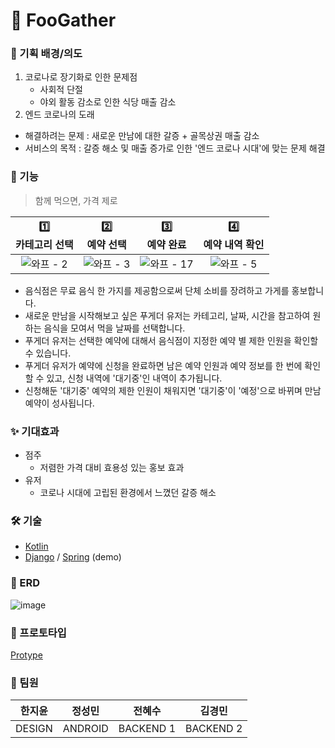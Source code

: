 # 👬 FooGather

### 🤔 기획 배경/의도
1. 코로나로 장기화로 인한 문제점
    - 사회적 단절
    - 야외 활동 감소로 인한 식당 매출 감소
2. 엔드 코로나의 도래

* 해결하려는 문제 : 새로운 만남에 대한 갈증 + 골목상권 매출 감소
* 서비스의 목적 : 갈증 해소 및 매출 증가로 인한 '엔드 코로나 시대'에 맞는 문제 해결

### 📱 기능
> 함께 먹으면, 가격 제로

|                                                 1️⃣ <br> 카테고리 선택                                                 |                                                  2️⃣ <br> 예약 선택                                                  |                                                  3️⃣ <br> 예약 완료                                                   |                                                4️⃣ <br> 예약 내역 확인                                                 |
|:----------------------------------------------------------------------------------------------------------------:|:----------------------------------------------------------------------------------------------------------------:|:-----------------------------------------------------------------------------------------------------------------:|:----------------------------------------------------------------------------------------------------------------:|
| ![와프 - 2](https://user-images.githubusercontent.com/68195241/175793487-ed9dbfbd-87e1-4702-853d-42ec3a17d336.png) | ![와프 - 3](https://user-images.githubusercontent.com/68195241/175793504-7677f96d-8517-43b3-ac5a-f94808034a0b.png) | ![와프 - 17](https://user-images.githubusercontent.com/68195241/175793464-b0fd1fc2-a439-4af5-aa42-01acc009e732.png) | ![와프 - 5](https://user-images.githubusercontent.com/68195241/175793517-9993b2d9-d5e0-45e0-a997-c88181569400.png) |

- 음식점은 무료 음식 한 가지를 제공함으로써 단체 소비를 장려하고 가게를 홍보합니다.
- 새로운 만남을 시작해보고 싶은 푸게더 유저는 카테고리, 날짜, 시간을 참고하여 원하는 음식을 모여서 먹을 날짜를 선택합니다.
- 푸게더 유저는 선택한 예약에 대해서 음식점이 지정한 예약 별 제한 인원을 확인할 수 있습니다.
- 푸게더 유저가 예약에 신청을 완료하면 남은 예약 인원과 예약 정보를 한 번에 확인할 수 있고, 신청 내역에 '대기중'인 내역이 추가됩니다.
- 신청해둔 '대기중' 예약의 제한 인원이 채워지면 '대기중'이 '예정'으로 바뀌며 만남 예약이 성사됩니다.

### ✨ 기대효과
- 점주
  - 저렴한 가격 대비 효용성 있는 홍보 효과
- 유저
  - 코로나 시대에 고립된 환경에서 느꼈던 갈증 해소

### 🛠 기술
- [Kotlin](https://kotlinlang.org/)
- [Django](https://www.djangoproject.com/) / [Spring](https://spring.io/) (demo)

### 🧾 ERD
![image](https://user-images.githubusercontent.com/68195241/175790945-be8c6474-12f5-411f-81ff-ffcc1ffefdc5.png)

### 🎨 프로토타입
[Protype](https://www.figma.com/proto/kjvRVVmUppGZNdGh5n2mh7/%ED%91%B8%EA%B2%8C%EB%8D%94?page-id=0%3A1&node-id=63%3A2757&viewport=290%2C379%2C0.17&scaling=scale-down&starting-point-node-id=63%3A2757)

### 🏓 팀원
|  한지윤   |   정성민   |    전혜수    | 김경민 |
|:------:|:-------:|:---------:|:---------:|
| DESIGN | ANDROID | BACKEND 1 | BACKEND 2 |
